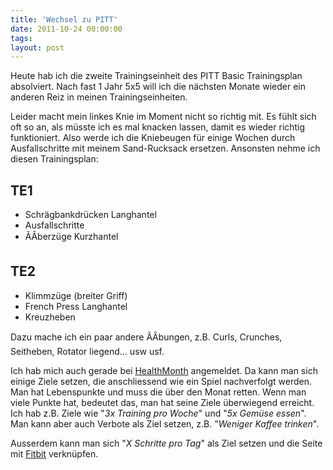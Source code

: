 ```yaml
---
title: 'Wechsel zu PITT'
date: 2011-10-24 00:00:00 
tags: 
layout: post
---
```

Heute hab ich die zweite Trainingseinheit des PITT Basic Trainingsplan absolviert. Nach fast 1 Jahr 5x5 will ich die nächsten Monate wieder ein anderen Reiz in meinen Trainingseinheiten.

Leider macht mein linkes Knie im Moment nicht so richtig mit. Es fühlt sich oft so an, als müsste ich es mal knacken lassen, damit es wieder richtig funktioniert. Also werde ich die Kniebeugen für einige Wochen durch Ausfallschritte mit meinem Sand-Rucksack ersetzen. Ansonsten nehme ich diesen Trainingsplan:

TE1
---

  * Schrägbankdrücken Langhantel
  * Ausfallschritte
  * ÃÂberzüge Kurzhantel

TE2
---

  * Klimmzüge (breiter Griff)
  * French Press Langhantel
  * Kreuzheben

Dazu mache ich ein paar andere ÃÂbungen, z.B. Curls, Crunches, Seitheben, Rotator liegend... usw usf.

Ich hab mich auch gerade bei [HealthMonth][0] angemeldet. Da kann man sich einige Ziele setzen, die anschliessend wie ein Spiel nachverfolgt werden. Man hat Lebenspunkte und muss die über den Monat retten. Wenn man viele Punkte hat, bedeutet das, man hat seine Ziele überwiegend erreicht. Ich hab z.B. Ziele wie "*3x Training pro Woche*" und "*5x Gemüse essen*". Man kann aber auch Verbote als Ziel setzen, z.B. "*Weniger Kaffee trinken*".

Ausserdem kann man sich "*X Schritte pro Tag*" als Ziel setzen und die Seite mit [Fitbit][1] verknüpfen.

[0]: http://www.healthmonth.com/
[1]: http://www.fitbit.com/
